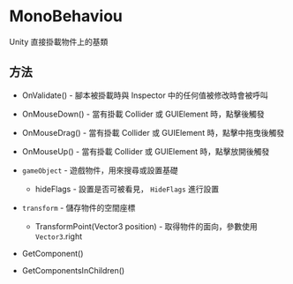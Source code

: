 # MonoBehaviou

Unity 直接掛載物件上的基類

## 方法

+ OnValidate() - 腳本被掛載時與 Inspector 中的任何值被修改時會被呼叫
+ OnMouseDown() - 當有掛載  Collider 或 GUIElement 時，點擊後觸發
+ OnMouseDrag() - 當有掛載  Collider 或 GUIElement 時，點擊中拖曳後觸發
+ OnMouseUp() - 當有掛載  Collider 或 GUIElement 時，點擊放開後觸發


+ `gameObject` - 遊戲物件，用來搜尋或設置基礎
	+ hideFlags - 設置是否可被看見， `HideFlags` 進行設置

+ `transform` - 儲存物件的空間座標
	+ TransformPoint(Vector3 position) - 取得物件的面向，參數使用 `Vector3`.right

+ GetComponent()
+ GetComponentsInChildren()